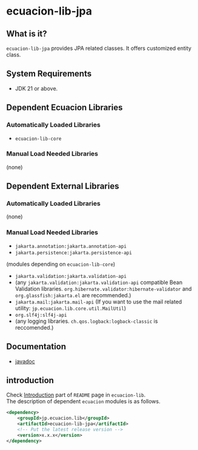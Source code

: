 # ecuacion-lib-jpa

## What is it?

`ecuacion-lib-jpa` provides JPA related classes.
It offers customized entity class.

## System Requirements

- JDK 21 or above.

## Dependent Ecuacion Libraries

### Automatically Loaded Libraries

- `ecuacion-lib-core`

### Manual Load Needed Libraries

(none)

## Dependent External Libraries

### Automatically Loaded Libraries

(none)

### Manual Load Needed Libraries

- `jakarta.annotation:jakarta.annotation-api`
- `jakarta.persistence:jakarta.persistence-api`

(modules depending on `ecuacion-lib-core`)
- `jakarta.validation:jakarta.validation-api`
- (any `jakarta.validation:jakarta.validation-api` compatible Bean Validation libraries. `org.hibernate.validator:hibernate-validator` and `org.glassfish:jakarta.el` are recommended.)
- `jakarta.mail:jakarta.mail-api` (If you want to use the mail related utility: `jp.ecuacion.lib.core.util.MailUtil`)
- `org.slf4j:slf4j-api`
- (any logging libraries. `ch.qos.logback:logback-classic` is reccomended.)

## Documentation

- [javadoc](https://javadoc.ecuacion.jp/apidocs/ecuacion-lib-jpa/)

## introduction

Check [Introduction](https://github.com/ecuacion-jp/ecuacion-lib) part of `README` page in `ecuacion-lib`.  
The description of dependent `ecuacion` modules is as follows.

```xml
<dependency>
    <groupId>jp.ecuacion.lib</groupId>
    <artifactId>ecuacion-lib-jpa</artifactId>
    <!-- Put the latest release version -->
    <version>x.x.x</version>
</dependency>
```
